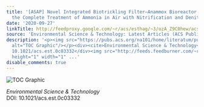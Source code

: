 ```yaml
---
title: '[ASAP] Novel Integrated Biotrickling Filter–Anammox Bioreactor System for
  the Complete Treatment of Ammonia in Air with Nitrification and Denitrification'
date: '2020-09-27'
linkTitle: http://feedproxy.google.com/~r/acs/esthag/~3/ozA_Z9C0hew/acs.est.0c03332
source: 'Environmental Science & Technology: Latest Articles (ACS Publications)'
description: '<p><img src="https://pubs.acs.org/na101/home/literatum/publisher/achs/journals/content/esthag/0/esthag.ahead-of-print/acs.est.0c03332/20200927/images/medium/es0c03332_0008.gif"
  alt="TOC Graphic"/></p><div><cite>Environmental Science & Technology</cite></div><div>DOI:
  10.1021/acs.est.0c03332</div><img src="http://feeds.feedburner.com/~r/acs/esthag/~4/ozA_Z9C0hew"
  height="1" width="1" ...'
disable_comments: true
---
```

<p><img src="https://pubs.acs.org/na101/home/literatum/publisher/achs/journals/content/esthag/0/esthag.ahead-of-print/acs.est.0c03332/20200927/images/medium/es0c03332_0008.gif" alt="TOC Graphic"/></p><div><cite>Environmental Science & Technology</cite></div><div>DOI: 10.1021/acs.est.0c03332</div><img src="http://feeds.feedburner.com/~r/acs/esthag/~4/ozA_Z9C0hew" height="1" width="1" ...